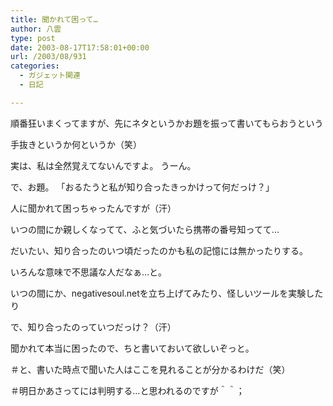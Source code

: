 ```yaml
---
title: 聞かれて困って…
author: 八雲
type: post
date: 2003-08-17T17:58:01+00:00
url: /2003/08/931
categories:
  - ガジェット関連
  - 日記

---
```

順番狂いまくってますが、先にネタというかお題を振って書いてもらおうという
  
手抜きというか何というか（笑）
  
実は、私は全然覚えてないんですよ。 うーん。

で、お題。 「おるたうと私が知り合ったきっかけって何だっけ？」
  
人に聞かれて困っちゃったんですが（汗）
  
いつの間にか親しくなってて、ふと気づいたら携帯の番号知ってて…
  
だいたい、知り合ったのいつ頃だったのかも私の記憶には無かったりする。
  
いろんな意味で不思議な人だなぁ…と。
  
いつの間にか、negativesoul.netを立ち上げてみたり、怪しいツールを実験したり
  
で、知り合ったのっていつだっけ？（汗）
  
聞かれて本当に困ったので、ちと書いておいて欲しいぞっと。
  
＃と、書いた時点で聞いた人はここを見れることが分かるわけだ（笑）
  
＃明日かあさってには判明する…と思われるのですが＾＾；